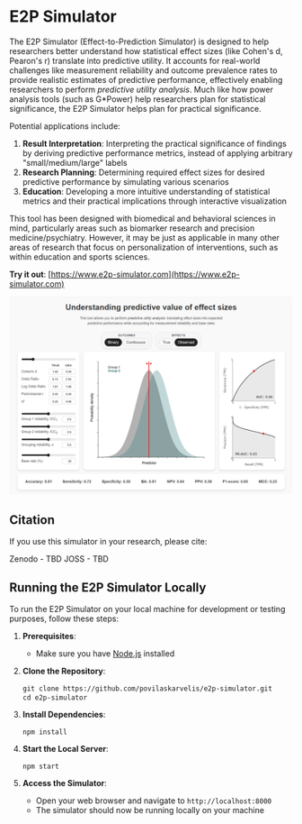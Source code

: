# E2P Simulator

The E2P Simulator (Effect-to-Prediction Simulator) is designed to help researchers better understand how statistical effect sizes (like Cohen's d, Pearon's r) translate into predictive utility. It accounts for real-world challenges like measurement reliability and outcome prevalence rates to provide realistic estimates of predictive performance, effectively enabling researchers to perform *predictive utility analysis*. Much like how power analysis tools (such as G*Power) help researchers plan for statistical significance, the E2P Simulator helps plan for practical significance.

Potential applications include:

1. **Result Interpretation**: Interpreting the practical significance of findings by deriving predictive performance metrics, instead of applying arbitrary "small/medium/large" labels
2. **Research Planning**: Determining required effect sizes for desired predictive performance by simulating various scenarios
3. **Education**: Developing a more intuitive understanding of statistical metrics and their practical implications through interactive visualization

This tool has been designed with biomedical and behavioral sciences in mind, particularly areas such as biomarker research and precision medicine/psychiatry. However, it may be just as applicable in many other areas of research that focus on personalization of interventions, such as within education and sports sciences.

**Try it out**: [https://www.e2p-simulator.com](https://www.e2p-simulator.com)

![Screenshot of the simulator](images/interface.png)

## Citation

If you use this simulator in your research, please cite:

Zenodo - TBD
JOSS - TBD

## Running the E2P Simulator Locally

To run the E2P Simulator on your local machine for development or testing purposes, follow these steps:

1. **Prerequisites**:
   - Make sure you have [Node.js](https://nodejs.org/) installed

2. **Clone the Repository**:
   ```
   git clone https://github.com/povilaskarvelis/e2p-simulator.git
   cd e2p-simulator
   ```

3. **Install Dependencies**:
   ```
   npm install
   ```

4. **Start the Local Server**:
   ```
   npm start
   ```

5. **Access the Simulator**:
   - Open your web browser and navigate to `http://localhost:8000`
   - The simulator should now be running locally on your machine

